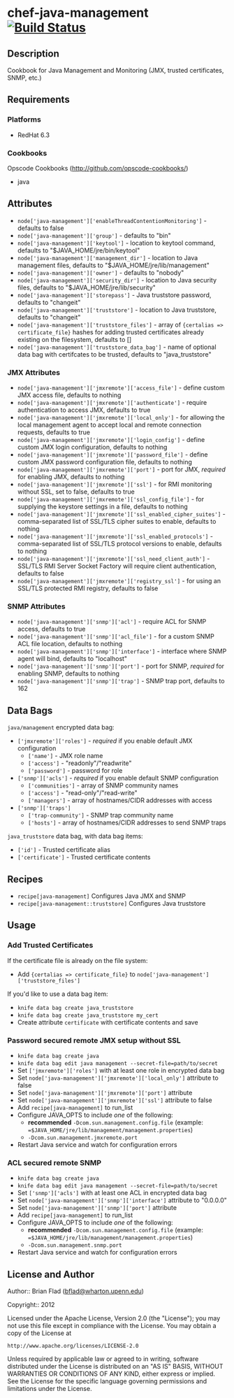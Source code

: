 # chef-java-management [![Build Status](https://secure.travis-ci.org/bflad/chef-java-management.png?branch=master)](http://travis-ci.org/bflad/chef-java-management)

## Description

Cookbook for Java Management and Monitoring (JMX, trusted certificates, SNMP, etc.)

## Requirements

### Platforms

* RedHat 6.3

### Cookbooks

Opscode Cookbooks (http://github.com/opscode-cookbooks/)

* java

## Attributes

* `node['java-management']['enableThreadContentionMonitoring']` - defaults to
  false
* `node['java-management']['group']` - defaults to "bin"
* `node['java-management']['keytool']` - location to keytool command, defaults to "$JAVA_HOME/jre/bin/keytool"
* `node['java-management']['management_dir']` - location to Java management files, defaults to "$JAVA_HOME/jre/lib/management"
* `node['java-management']['owner']` - defaults to "nobody"
* `node['java-management']['security_dir']` - location to Java security files, defaults to "$JAVA_HOME/jre/lib/security"
* `node['java-management']['storepass']` - Java truststore password, defaults to "changeit"
* `node['java-management']['truststore']` - location to Java truststore, defaults to "changeit"
* `node['java-management']['truststore_files']` - array of `{certalias => certificate_file}` hashes for adding trusted certificates already existing on the filesystem, defaults to []
* `node['java-management']['truststore_data_bag']` - name of optional data bag with certifcates to be trusted, defaults to "java_truststore"

### JMX Attributes

* `node['java-management']['jmxremote']['access_file']` - define custom JMX
  access file, defaults to nothing
* `node['java-management']['jmxremote']['authenticate']` - require
  authentication to access JMX, defaults to true
* `node['java-management']['jmxremote']['local_only']` - for allowing the local
  management agent to accept local and remote connection requests, defaults to
  true
* `node['java-management']['jmxremote']['login_config']` - define custom
  JMX login configuration, defaults to nothing
* `node['java-management']['jmxremote']['password_file']` - define custom JMX
  password configuration file, defaults to nothing
* `node['java-management']['jmxremote']['port']` - port for JMX, _required_ for
  enabling JMX, defaults to nothing 
* `node['java-management']['jmxremote']['ssl']` - for RMI monitoring without
  SSL, set to false, defaults to true
* `node['java-management']['jmxremote']['ssl_config_file']` - for supplying the
  keystore settings in a file, defaults to nothing
* `node['java-management']['jmxremote']['ssl_enabled_cipher_suites']` - 
  comma-separated list of SSL/TLS cipher suites to enable, defaults to nothing
* `node['java-management']['jmxremote']['ssl_enabled_protocols']` - 
  comma-separated list of SSL/TLS protocol versions to enable, defaults to
  nothing
* `node['java-management']['jmxremote']['ssl_need_client_auth']` - SSL/TLS RMI
  Server Socket Factory will require client authentication, defaults to false
* `node['java-management']['jmxremote']['registry_ssl']` - for using an SSL/TLS
  protected RMI registry, defaults to false

### SNMP Attributes

* `node['java-management']['snmp']['acl']` - require ACL for SNMP access,
  defaults to true
* `node['java-management']['snmp']['acl_file']` - for a custom SNMP ACL
  file location, defaults to nothing
* `node['java-management']['snmp']['interface']` - interface where SNMP agent
  will bind, defaults to "localhost"
* `node['java-management']['snmp']['port']` - port for SNMP, _required_ for
  enabling SNMP, defaults to nothing
* `node['java-management']['snmp']['trap']` - SNMP trap port, defaults to 162

## Data Bags

`java/management` encrypted data bag:

* `['jmxremote']['roles']` - _required_ if you enable default JMX configuration
  * `['name']` - JMX role name
  * `['access']` - "readonly"/"readwrite"
  * `['password']` - password for role
* `['snmp']['acls']` - _required_ if you enable default SNMP configuration
  * `['communities']` - array of SNMP community names
  * `['access']` - "read-only"/"read-write"
  * `['managers']` - array of hostnames/CIDR addresses with access
* `['snmp']['traps']`
  * `['trap-community']` - SNMP trap community name
  * `['hosts']` - array of hostnames/CIDR addresses to send SNMP traps

`java_truststore` data bag, with data bag items:
  * `['id']` - Trusted certificate alias
  * `['certificate']` - Trusted certificate contents

## Recipes

* `recipe[java-management]` Configures Java JMX and SNMP
* `recipe[java-management::truststore]` Configures Java truststore

## Usage

### Add Trusted Certificates ###

If the certificate file is already on the file system:

* Add `{certalias => certificate_file}` to `node['java-management']['truststore_files']`

If you'd like to use a data bag item:

* `knife data bag create java_truststore`
* `knife data bag create java_truststore my_cert`
* Create attribute `certificate` with certificate contents and save

### Password secured remote JMX setup without SSL

* `knife data bag create java`
* `knife data bag edit java management --secret-file=path/to/secret`
* Set `['jmxremote']['roles']` with at least one role in encrypted data bag
* Set `node['java-management']['jmxremote']['local_only']` attribute to false
* Set `node['java-management']['jmxremote']['port']` attribute
* Set `node['java-management']['jmxremote']['ssl']` attribute to false
* Add `recipe[java-management]` to run_list
* Configure JAVA_OPTS to include _one_ of the following:
  * __recommended__ `-Dcom.sun.management.config.file` (example:
  `=$JAVA_HOME/jre/lib/management/management.properties`)
  * `-Dcom.sun.management.jmxremote.port`
* Restart Java service and watch for configuration errors

### ACL secured remote SNMP 

* `knife data bag create java`
* `knife data bag edit java management --secret-file=path/to/secret`
* Set `['snmp']['acls']` with at least one ACL in encrypted data bag
* Set `node['java-management']['snmp']['interface']` attribute to "0.0.0.0"
* Set `node['java-management']['snmp']['port']` attribute
* Add `recipe[java-management]` to run_list
* Configure JAVA_OPTS to include _one_ of the following:
  * __recommended__ `-Dcom.sun.management.config.file` (example:
  `=$JAVA_HOME/jre/lib/management/management.properties`)
  * `-Dcom.sun.management.snmp.port`
* Restart Java service and watch for configuration errors

## License and Author
      
Author:: Brian Flad (<bflad@wharton.upenn.edu>)

Copyright:: 2012

Licensed under the Apache License, Version 2.0 (the "License");
you may not use this file except in compliance with the License.
You may obtain a copy of the License at

    http://www.apache.org/licenses/LICENSE-2.0

Unless required by applicable law or agreed to in writing, software
distributed under the License is distributed on an "AS IS" BASIS,
WITHOUT WARRANTIES OR CONDITIONS OF ANY KIND, either express or implied.
See the License for the specific language governing permissions and
limitations under the License.
